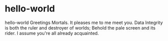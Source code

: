 # hello-world
hello-world
Greetings Mortals.  It pleases me to me meet you.  Data Integrity is both the ruler and destroyer of worlds; Behold the pale screen and its rider.  I assume you're all already acquainted.

